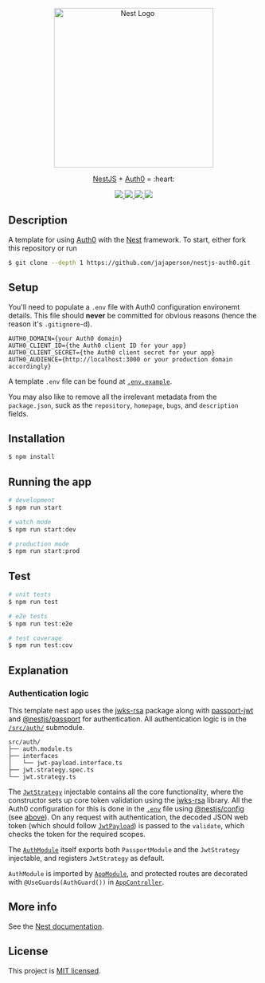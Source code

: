 <p align="center">
  <a href="http://nestjs.com/" target="blank"><img src="https://nestjs.com/img/logo_text.svg" width="320" alt="Nest Logo" /></a>
</p>

<p align="center"><a href="https://nestjs.com">NestJS</a> + <a href="https://auth0.com">Auth0</a> = :heart:</p>

<p align="center">
  <a href="https://github.com/jajaperson/nestjs-auth0/releases">
    <img src="https://img.shields.io/github/v/tag/jajaperson/nestjs-auth0?label=version" />
  </a>
  <a href="https://github.com/jajaperson/nestjs-auth0/actions">
    <img src="https://github.com/jajaperson/nestjs-auth0/workflows/build/badge.svg" />
  </a>
  <a href="https://codecov.io/gh/jajaperson/nestjs-auth0">
    <img src="https://codecov.io/gh/jajaperson/nestjs-auth0/branch/master/graph/badge.svg" />
  </a>
  <a href="https://dependabot.com">
    <img src="https://api.dependabot.com/badges/status?host=github&repo=jajaperson/nestjs-auth0" />
  </a>
</p>

## Description

A template for using [Auth0](https://auth0.com) with the
[Nest](https://github.com/nestjs/nest) framework. To start, either fork this
repository or run

```bash
$ git clone --depth 1 https://github.com/jajaperson/nestjs-auth0.git
```

## Setup

You'll need to populate a `.env` file with Auth0 configuration environemt
details. This file should **never** be committed for obvious reasons (hence the
reason it's `.gitignore`-d).

```dotenv
AUTH0_DOMAIN={your Auth0 domain}
AUTH0_CLIENT_ID={the Auth0 client ID for your app}
AUTH0_CLIENT_SECRET={the Auth0 client secret for your app}
AUTH0_AUDIENCE={http://localhost:3000 or your production domain accordingly}
```

A template `.env` file can be found at [`.env.example`](.env.example).

You may also like to remove all the irrelevant metadata from the `package.json`,
suck as the `repository`, `homepage`, `bugs`, and `description` fields.

## Installation

```bash
$ npm install
```

## Running the app

```bash
# development
$ npm run start

# watch mode
$ npm run start:dev

# production mode
$ npm run start:prod
```

## Test

```bash
# unit tests
$ npm run test

# e2e tests
$ npm run test:e2e

# test coverage
$ npm run test:cov
```

## Explanation

### Authentication logic

This template nest app uses the [jwks-rsa](https://ghub.io/jwks-rsa) package
along with [passport-jwt](https://ghub.io/passport-jwt) and
[@nestjs/passport](https://ghub.io/@nestjs/passport) for authentication. All
authentication logic is in the [`/src/auth/`](src/auth/) submodule.

```
src/auth/
├── auth.module.ts
├── interfaces
│   └── jwt-payload.interface.ts
├── jwt.strategy.spec.ts
└── jwt.strategy.ts
```

The [`JwtStrategy`](src/auth/jwt.strategy.ts) injectable contains all the core
functionality, where the constructor sets up core token validation using the
[jwks-rsa](https://ghub.io/jwks) library. All the Auth0 configuration for this
is done in the [`.env`](.env.example) file using
[@nestjs/config](https://ghub.io/@nestjs/config) (see [above](#Setup)). On any
request with authentication, the decoded JSON web token (which should follow
[`JwtPayload`](src/auth/interface/jwt-payload.interface.ts)) is passed to the
`validate`, which checks the token for the required scopes.

The [`AuthModule`](src/auth/auth.module.ts) itself exports both `PassportModule`
and the `JwtStrategy` injectable, and registers `JwtStrategy` as default.

`AuthModule` is imported by [`AppModule`](src/app.module.ts), and protected
routes are decorated with `@UseGuards(AuthGuard())` in
[`AppController`](src/app.controller.ts).

## More info

See the [Nest documentation](https://docs.nestjs.com).

## License

This project is [MIT licensed](LICENSE).

